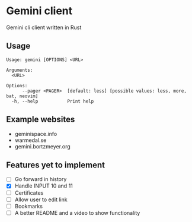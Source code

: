 # Gemini client

Gemini cli client written in Rust

## Usage

```
Usage: gemini [OPTIONS] <URL>

Arguments:
  <URL>

Options:
      --pager <PAGER>  [default: less] [possible values: less, more, bat, neovim]
  -h, --help           Print help
```

## Example websites

- geminispace.info
- warmedal.se
- gemini.bortzmeyer.org

## Features yet to implement

- [ ] Go forward in history
- [x] Handle INPUT 10 and 11
- [ ] Certificates
- [ ] Allow user to edit link
- [ ] Bookmarks
- [ ] A better README and a video to show functionality
